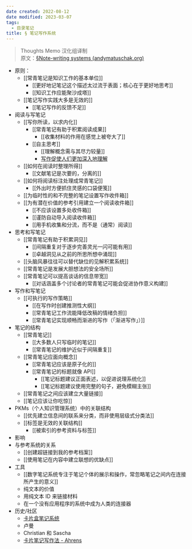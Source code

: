 ```yaml
---
date created: 2022-08-12
date modified: 2023-03-07
tags:
  - 目录笔记
title: § 笔记写作系统
---
```


> Thoughts Memo 汉化组译制  
> 原文：[§Note-writing systems (andymatuschak.org)](https://notes.andymatuschak.org/%C2%A7Note-writing_systems)

- 原则：
	- [[常青笔记是知识工作的基本单位]]
		- [[更好地记笔记这个描述太过流于表面；核心在于更好地思考]]
		- [[知识工作应能聚沙成塔]]
	- [[笔记写作实践大多是无效的]]
		- [[笔记写作的反馈不足]]
- 阅读与写笔记  
	- [[写你所读，以求内化]]
		- [[常青笔记有助于积累阅读成果]]
			- [[收集材料的作用在感觉上被夸大了]]
		- [[自主思考]]
			- [[理解概念需与其尽力较量]]
			- [写作促使人们更加深入地理解](https://notes.andymatuschak.org/z8q1K5a8i95qARkpFwS45qqtQzM8th82TkeUg)  
	- [[如何在阅读时整理所得]]
		- [[文献笔记是次要的，分离的]]
	- [[如何将阅读标注处理成常青笔记]]
		- [[外出时方便抓住灵感的口袋便笺]]
	- [[为临时性的和不完整的笔记设置写作收件箱]]
	- [[为有潜在价值的参考引用建立一个阅读收件箱]]
		- [[不应该设置多处收件箱]]
		- [[谨防自动导入阅读收件箱]]
		- [[用手机收集和分流，而不是（通常）阅读]]
- 思考和写笔记  
	- [[常青笔记有助于积累洞见]]
		- [[间隔重复对于逐步完善灵光一闪可能有用]]
		- [[卓越洞见从之前的所思所想中涌现]]
	- [[头脑风暴往往可以替代缺位的见解积累系统]]
	- [[常青笔记是发展大胆想法的安全场所]]
	- [[常青笔记可以提高谈话的信息带宽]]
		- [[对话涵盖多个讨论者的常青笔记可能会促进协作意义构建]]
- 写作和写笔记  
	- [[可执行的写作策略]]
		- [[在写作时创建推测性大纲]]
		- [[常青笔记工作流能降低改稿的情绪负担]]
		- [[常青笔记实现顺畅而渐进的写作（「渐进写作」）]]
- 笔记的结构  
	- [[常青笔记]]
		- [[大多数人只写临时的笔记]]
		- [[常青笔记的维护近似于间隔重复]]
	- [[常青笔记应面向概念]]
		- [[常青笔记应该是原子化的]]
		- [[常青笔记的标题就像 API]]
			- [[笔记标题建议正面表述，以促进说理系统化]]
			- [[笔记标题建议使用完整的句子，避免模糊主张]]
	- [[常青笔记之间应该建立大量链接]]
	- [[笔记应该让你吃惊]]
- PKMs（个人知识管理系统）中的关联结构  
	- [[优先建立信息间的联系来分类，而非使用层级式分类法]]
	- [[标签是无效的关联结构]]
		- [[被索引的参考资料与标签]]
- 影响  
- 与参考系统的关系  
	- [[创建超链接到我的参考档案]]
	- [[使用笔记在内容中建立联想的优缺点]]
- 工具  
	- [[数字笔记系统专注于笔记个体的展示和操作，常忽略笔记之间内在连接所产生的意义]]
	- 纯文本的价值  
	- 用纯文本 ID 来链接材料  
	- 在一个没有应用程序的系统中成为人类的连接器  
- 历史/社区  
	- [卡片盒笔记系统](https://notes.andymatuschak.org/z2QvtE9w5zs49x7WUeG8Ut1vywHDLiG2Wkm9p)  
	- 卢曼  
	- Christian 和 Sascha  
	- [卡片笔记写作法 - Ahrens](https://notes.andymatuschak.org/z6o5eS2DnpMwe2HnHyhgQAmmGkRCtkKina73u)
